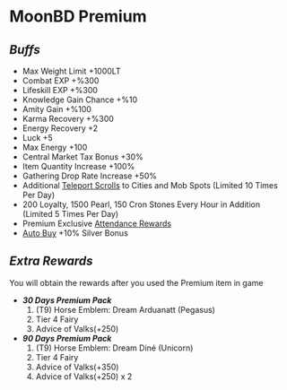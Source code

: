 # MoonBD Premium

## _Buffs_

* Max Weight Limit +1000LT
* Combat EXP +%300
* Lifeskill EXP +%300
* Knowledge Gain Chance +%10
* Amity Gain +%100
* Karma Recovery +%300
* Energy Recovery +2
* Luck +5
* Max Energy +100
* Central Market Tax Bonus +30%
* Item Quantity Increase +100%
* Gathering Drop Rate Increase +50%
* Additional [Teleport Scrolls](../../wiki/teleport-scroll-locations.md) to Cities and Mob Spots (Limited 10 Times Per Day)&#x20;
* 200 Loyalty, 1500 Pearl, 150 Cron Stones Every Hour in Addition (Limited 5 Times Per Day)
* Premium Exclusive [Attendance Rewards](../../wiki/rewards/daily-attendance-rewards.md)
* [Auto Buy](../../wiki/auto-buy.md) +10% Silver Bonus

## _Extra Rewards_

You will obtain the rewards after you used the Premium item in game

* _**30 Days Premium Pack**_
  1. (T9) Horse Emblem: Dream Arduanatt (Pegasus)
  2. Tier 4 Fairy
  3. Advice of Valks(+250)&#x20;
* _**90 Days Premium Pack**_
  1. (T9) Horse Emblem: Dream Diné (Unicorn)
  2. Tier 4 Fairy
  3. Advice of Valks(+350)
  4. Advice of Valks(+250) x 2
